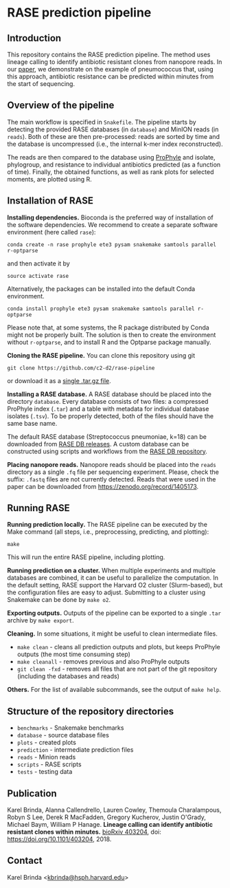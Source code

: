 # RASE prediction pipeline

## Introduction

This repository contains the RASE prediction pipeline. The method uses lineage
calling to identify antibiotic resistant clones from nanopore reads. In our
[paper](https://www.biorxiv.org/content/early/2018/08/29/403204), we
demonstrate on the example of pneumococcus that, using this approach,
antibiotic resistance can be predicted within minutes from the start of
sequencing.

## Overview of the pipeline

The main workflow is specified in `Snakefile`.  The pipeline starts by
detecting the provided RASE databases (in `database`) and MinION reads (in
`reads`). Both of these are then pre-processed: reads are sorted by time and the
database is uncompressed (i.e., the internal k-mer index reconstructed).

The reads are then compared to the database using
[ProPhyle](http://prophyle.github.io) and isolate, phylogroup, and resistance
to individual antibiotics predicted (as a function of time). Finally, the
obtained functions, as well as rank plots for selected moments, are plotted
using R.


## Installation of RASE

**Installing dependencies.**
Bioconda is the preferred way of installation of the software dependencies. We
recommend to create a separate software environment (here called `rase`):

```
conda create -n rase prophyle ete3 pysam snakemake samtools parallel r-optparse
```

and then activate it by

```
source activate rase
```

Alternatively, the packages can be installed into the default Conda environment.

```
conda install prophyle ete3 pysam snakemake samtools parallel r-optparse
```

Please note that, at some systems, the R package distributed by Conda might not
be properly built. The solution is then to create the environment without
`r-optparse`, and to install R and the Optparse package manually.


**Cloning the RASE pipeline.**
You can clone this repository using git

```
git clone https://github.com/c2-d2/rase-pipeline
```

or download it as a [single .tar.gz
file](https://github.com/c2-d2/rase-pipeline/archive/master.tar.gz).

**Installing a RASE database.** A RASE database should be placed into the
directory `database`.  Every database consists of two files: a compressed
ProPhyle index (`.tar`) and a table with metadata for individual database
isolates (`.tsv`). To be properly detected, both of the files should have the
same base name.

The default RASE database (Streptococcus pneumoniae, k=18) can be downloaded
from [RASE DB releases](https://github.com/c2-d2/rase-db/releases). A custom
database can be constructed using scripts and workflows from the [RASE DB
repository](https://github.com/c2-d2/rase-db).

**Placing nanopore reads.** Nanopore reads should be placed into the `reads`
directory as a single `.fq` file per sequencing experiment. Please, check the
suffix: `.fastq` files are not currently detected. Reads that were used in the paper
can be downloaded from https://zenodo.org/record/1405173.


## Running RASE

**Running prediction locally.** The RASE pipeline can be executed by the Make
command (all steps, i.e., preprocessing, predicting, and plotting):

```
make
```

This will run the entire RASE pipeline, including plotting.

**Running prediction on a cluster.** When multiple experiments and multiple
databases are combined, it can be useful to parallelize the computation. In the
default setting, RASE support the Harvard O2 cluster (Slurm-based), but the
configuration files are easy to adjust. Submitting to a cluster using Snakemake
can be done by `make o2`.

**Exporting outputs.** Outputs of the pipeline can be exported to a single
`.tar` archive by `make export`.

**Cleaning.** In some situations, it might be useful to clean intermediate
files.

* `make clean` - cleans all prediction outputs and plots, but keeps ProPhyle
  outputs (the most time consuming step)
* `make cleanall` - removes previous and also ProPhyle outputs
* `git clean -fxd` - removes all files that are not part of the git repository
  (including the databases and reads)


**Others.** For the list of available subcommands, see the output of `make
help`.


## Structure of the repository directories

* `benchmarks` - Snakemake benchmarks
* `database` - source database files
* `plots` - created plots
* `prediction` - intermediate prediction files
* `reads` - Minion reads
* `scripts` - RASE scripts
* `tests` - testing data


## Publication

Karel Brinda, Alanna Callendrello, Lauren Cowley, Themoula Charalampous, Robyn
S Lee, Derek R MacFadden, Gregory Kucherov, Justin O'Grady, Michael Baym,
William P Hanage. **Lineage calling can identify antibiotic resistant clones
within minutes.** [bioRxiv
403204](https://www.biorxiv.org/content/early/2018/08/29/403204), doi:
https://doi.org/10.1101/403204, 2018.

## Contact

Karel Brinda \<kbrinda@hsph.harvard.edu\>

